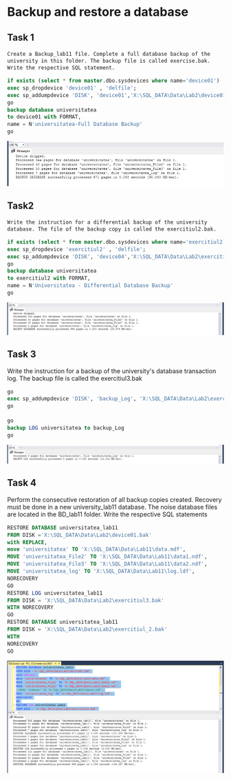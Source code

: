 # Backup and restore a database

## Task 1
	Create a Backup_lab11 file. Complete a full database backup of the university in this folder. The backup file is called exercise.bak. Write the respective SQL statement.

```SQL
if exists (select * from master.dbo.sysdevices where name='device01')
exec sp_dropdevice 'device01' , 'delfile';
exec sp_addumpdevice 'DISK', 'device01','X:\SQL_DATA\Data\Lab2\device01.bak'
go 
backup database universitatea
to device01 with FORMAT,
name = N'universitatea-Full Database Backup'
go
```
![image](https://github.com/FluffyK/BDC_LABS/blob/master/BD_lab11/LAB11-1.png)

## Task2 
	Write the instruction for a differential backup of the university database. The file of the backup copy is called the exercitiul2.bak.

```SQL
if exists (select * from master.dbo.sysdevices where name='exercitiul2')
exec sp_dropdevice 'exercitiul2' , 'delfile';
exec sp_addumpdevice 'DISK', 'device04','X:\SQL_DATA\Data\Lab2\exercitiul2.bak'
go 
backup database universitatea
to exercitiul2 with FORMAT,
name = N'Universitatea - Differential Database Backup'
go
```
![image](https://github.com/FluffyK/BDC_LABS/blob/master/BD_lab11/LAB11-2.png)

## Task 3

Write the instruction for a backup of the university's database transaction log. The backup file is called the exercitiul3.bak 

```SQL
go
exec sp_addumpdevice 'DISK', 'backup_Log', 'X:\SQL_DATA\Data\Lab2\exercitiul3.bak'
go 

go
backup LOG universitatea to backup_Log
go
```
![image](https://github.com/FluffyK/BDC_LABS/blob/master/BD_lab11/LAB11-3.png)

## Task 4 
Perform the consecutive restoration of all backup copies created. Recovery must be done in a new university_lab11 database. The noise database files are located in the BD_lab11 folder. Write the respective SQL statements

```SQL
RESTORE DATABASE universitatea_lab11
FROM DISK ='X:\SQL_DATA\Data\Lab2\device01.bak'
with REPLACE,
move 'universitatea' TO 'X:\SQL_DATA\Data\Lab11\data.mdf',
MOVE 'universitatea_File2' TO 'X:\SQL_DATA\Data\Lab11\data1.ndf',
MOVE 'universitatea_File3' TO 'X:\SQL_DATA\Data\Lab11\data2.ndf',
MOVE 'universitatea_log' TO 'X:\SQL_DATA\Data\Lab11\log.ldf',
NORECOVERY
GO
RESTORE LOG universitatea_lab11
FROM DISK = 'X:\SQL_DATA\Data\Lab2\exercitiul3.bak'
WITH NORECOVERY
GO
RESTORE DATABASE universitatea_lab11
FROM DISK = 'X:\SQL_DATA\Data\Lab2\exercitiul_2.bak'
WITH 
NORECOVERY
GO
```
![image](https://github.com/FluffyK/BDC_LABS/blob/master/BD_lab11/LAB11-4.png)
